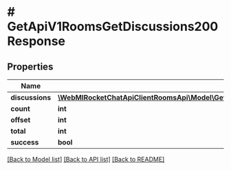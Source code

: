 # # GetApiV1RoomsGetDiscussions200Response

## Properties

Name | Type | Description | Notes
------------ | ------------- | ------------- | -------------
**discussions** | [**\WebMIRocketChatApiClientRoomsApi\Model\GetApiV1RoomsGetDiscussions200ResponseDiscussionsInner[]**](GetApiV1RoomsGetDiscussions200ResponseDiscussionsInner.md) |  | [optional]
**count** | **int** |  | [optional]
**offset** | **int** |  | [optional]
**total** | **int** |  | [optional]
**success** | **bool** |  | [optional]

[[Back to Model list]](../../README.md#models) [[Back to API list]](../../README.md#endpoints) [[Back to README]](../../README.md)
